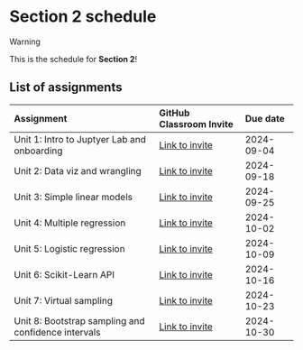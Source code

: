 # Section 2 schedule

> [!WARNING]  
> This is the schedule for **Section 2**!

## List of assignments

| **Assignment** | **GitHub Classroom Invite** | **Due date** |
|:--- |:--- |:--- |
| Unit 1: Intro to Juptyer Lab and onboarding | [Link to invite](https://classroom.github.com/a/DiZ22EwH) | 2024-09-04 |
| Unit 2: Data viz and wrangling | [Link to invite](https://classroom.github.com/a/_JGXvDi-) | 2024-09-18 |
| Unit 3: Simple linear models | [Link to invite](https://classroom.github.com/a/EGR1tP1x) | 2024-09-25 |
| Unit 4: Multiple regression | [Link to invite](https://classroom.github.com/a/ibxbbapI) | 2024-10-02 |
| Unit 5: Logistic regression | [Link to invite](https://classroom.github.com/a/Gsaakklj) | 2024-10-09 |
| Unit 6: Scikit-Learn API | [Link to invite](https://classroom.github.com/a/LJcexkHo) | 2024-10-16 |
| Unit 7: Virtual sampling | [Link to invite](https://classroom.github.com/a/ZSsd6q2X) | 2024-10-23 |
| Unit 8: Bootstrap sampling and confidence intervals | [Link to invite](https://classroom.github.com/a/iWy-3xBT) | 2024-10-30 |
<!-- start of comment
| Unit 9: Hypothesis testing | [Link to invite](https://classroom.github.com/a/-tFaiR53) | 2024-07-12 |
| Unit 10: Inference for regression | [Link to invite](https://classroom.github.com/a/CtoR5reg) | 2024-07-19 | 
| Unit 11: Decision trees | [Link to invite](https://classroom.github.com/a/5fc0cHlJ) | 2024-07-26 |
| Unit 12: Non-linear models | [Link to invite](https://classroom.github.com/a/NwFwYuKk) | 2024-08-02 |
| Unit 13: Evaluating model performance| [Link to invite](https://classroom.github.com/a/XrLKD54T) | 2023-08-07 |
end of comment -->
